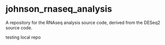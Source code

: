# johnson_rnaseq_analysis
A repository for the RNAseq analysis source code, derived from the DESeq2 source code. 

testing local repo